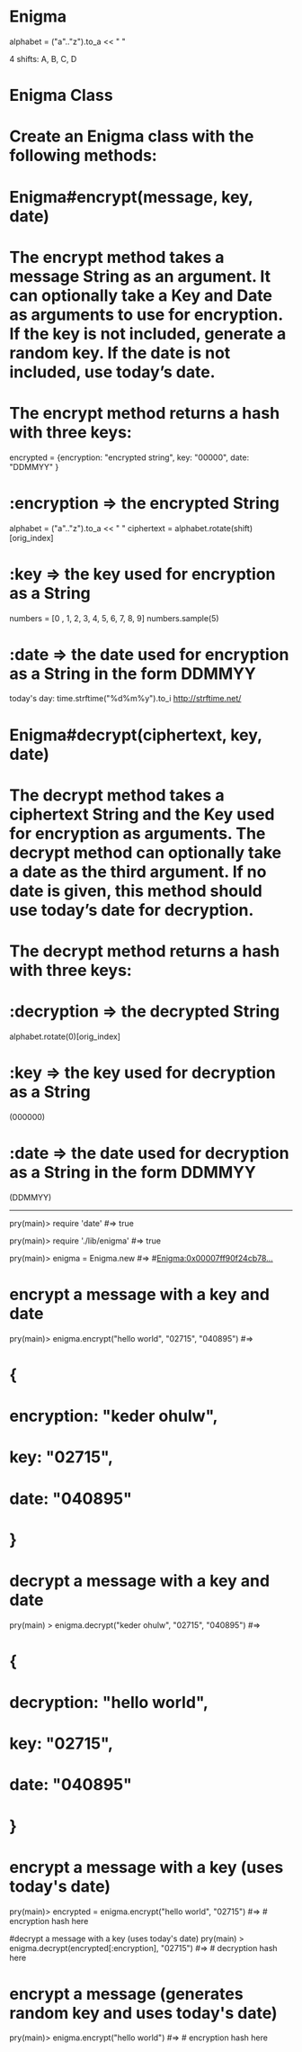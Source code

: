 # Enigma

alphabet = ("a".."z").to_a << " "

4 shifts: A, B, C, D

# Enigma Class
# Create an Enigma class with the following methods:
#
# Enigma#encrypt(message, key, date)
# The encrypt method takes a message String as an argument. It can optionally take a Key and Date as arguments to use for encryption. If the key is not included, generate a random key. If the date is not included, use today’s date.

# The encrypt method returns a hash with three keys:
  encrypted = {encryption: "encrypted string",
                         key: "00000",
                        date: "DDMMYY"
                 }
# :encryption => the encrypted String
alphabet = ("a".."z").to_a << " "
ciphertext = alphabet.rotate(shift)[orig_index]

# :key => the key used for encryption as a String
numbers = [0 , 1, 2, 3, 4, 5, 6, 7, 8, 9]
numbers.sample(5)
# :date => the date used for encryption as a String in the form DDMMYY
today's day: time.strftime("%d%m%y").to_i
http://strftime.net/

# Enigma#decrypt(ciphertext, key, date)
# The decrypt method takes a ciphertext String and the Key used for encryption as arguments. The decrypt method can optionally take a date as the third argument. If no date is given, this method should use today’s date for decryption.
#
# The decrypt method returns a hash with three keys:
#
# :decryption => the decrypted String
  alphabet.rotate(0)[orig_index]
# :key => the key used for decryption as a String
  (000000)
# :date => the date used for decryption as a String in the form DDMMYY
  (DDMMYY)
_____________________________________
  pry(main)> require 'date'
#=> true

pry(main)> require './lib/enigma'
#=> true

pry(main)> enigma = Enigma.new
#=> #<Enigma:0x00007ff90f24cb78...>

# encrypt a message with a key and date
pry(main)> enigma.encrypt("hello world", "02715", "040895")
#=>
#   {
#     encryption: "keder ohulw",
#     key: "02715",
#     date: "040895"
#   }

# decrypt a message with a key and date
pry(main) > enigma.decrypt("keder ohulw", "02715", "040895")
#=>
#   {
#     decryption: "hello world",
#     key: "02715",
#     date: "040895"
#   }

# encrypt a message with a key (uses today's date)
pry(main)> encrypted = enigma.encrypt("hello world", "02715")
#=> # encryption hash here

#decrypt a message with a key (uses today's date)
pry(main) > enigma.decrypt(encrypted[:encryption], "02715")
#=> # decryption hash here

# encrypt a message (generates random key and uses today's date)
pry(main)> enigma.encrypt("hello world")
#=> # encryption hash here
